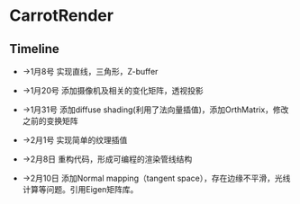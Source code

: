 # CarrotRender

## Timeline

- ->1月8号 实现直线，三角形，Z-buffer

- ->1月20号 添加摄像机及相关的变化矩阵，透视投影

- ->1月31号 添加diffuse shading(利用了法向量插值)，添加OrthMatrix，修改之前的变换矩阵

- ->2月1号 实现简单的纹理插值

- ->2月8日 重构代码，形成可编程的渲染管线结构

- ->2月10日 添加Normal mapping（tangent space），存在边缘不平滑，光线计算等问题。引用Eigen矩阵库。
